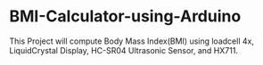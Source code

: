 # BMI-Calculator-using-Arduino
This Project will compute Body Mass Index(BMI) using loadcell 4x, LiquidCrystal Display, HC-SR04 Ultrasonic Sensor, and HX711.
